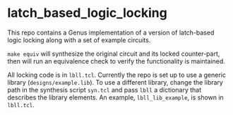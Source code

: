 # latch_based_logic_locking
This repo contains a Genus implementation of a version of latch-based logic locking along with a set of example circuits.

```make equiv``` will synthesize the original circuit and its locked counter-part, then will run an equivalence check
to verify the functionality is maintained. 

All locking code is in ```lbll.tcl```. Currently the repo is set up to use a generic library (```designs/example.lib```). 
To use a different library, change the library path in the synthesis script ```syn.tcl``` and pass ```lbll``` a dictionary that describes the library elements. An example, ```lbll_lib_example```, is shown in ```lbll.tcl```. 
